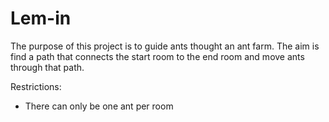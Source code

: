 # Lem-in
The purpose of this project is to guide ants thought an ant farm. The aim is find a path that connects the start room to the end room and move ants through that path.

Restrictions:
- There can only be one ant per room

